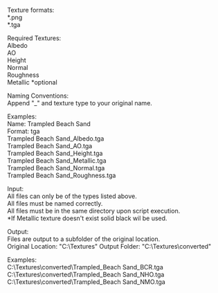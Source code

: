 

Texture formats:  
*.png  
*.tga

Required Textures:  
Albedo  
AO  
Height  
Normal  
Roughness  
Metallic *optional  


Naming Conventions:  
Append "_" and texture type to your original name.

Examples:  
  Name: Trampled Beach Sand  
  Format: tga  
	Trampled Beach Sand_Albedo.tga  
  Trampled Beach Sand_AO.tga  
  Trampled Beach Sand_Height.tga  
  Trampled Beach Sand_Metallic.tga  
  Trampled Beach Sand_Normal.tga  
  Trampled Beach Sand_Roughness.tga  
    
Input:  
  All files can only be of the types listed above.  
  All files must be named correctly.  
  All files must be in the same directory upon script execution.  
	*If Metallic texture doesn't exist solid black wil be used.  
  

Output:  
 Files are output to a subfolder of the original location.  
 Original Location: "C:\Textures\"
 Output Folder: "C:\Textures\converted"
 
Examples:  
 C:\Textures\converted\Trampled_Beach Sand_BCR.tga  
 C:\Textures\converted\Trampled_Beach Sand_NHO.tga  
 C:\Textures\converted\Trampled_Beach Sand_NMO.tga  
